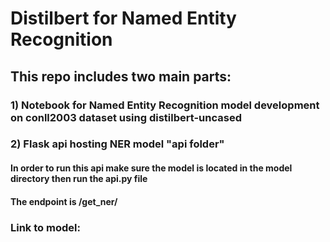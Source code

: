 # Distilbert for Named Entity Recognition 
## This repo includes two main parts:
### 1) Notebook for Named Entity Recognition model development on conll2003 dataset using distilbert-uncased    
### 2) Flask api hosting NER model "api folder"
####  In order to run this api make sure the model is located in the model directory then run the api.py file
####  The endpoint is /get_ner/<query>

### Link to model: 
